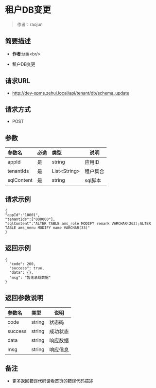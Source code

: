 # 租户DB变更

> 作者：raojun

## 简要描述

- **作者**:`饶俊`&lt;br/>

- 租户DB变更

## 请求URL
- http://dev-opms.zehui.local/api/tenant/db/schema_update

## 请求方式
- POST

## 参数

|参数名|必选|类型|说明|
|:----    |:---|:----- |-----   |
|appId |是  |string |应用ID   |
|tenantIds |是  |List&lt;String> |租户集合   |
|sqlContent |是  |string | sql脚本    |

## 请求示例
``` 
{
"appId":"10001",
"tenantIds":["000000"],
"sqlContent":"ALTER TABLE ams_role MODIFY remark VARCHAR(262);ALTER     TABLE ams_menu MODIFY name VARCHAR(33)"
}
```

## 返回示例

```
{
  "code": 200,
  "success": true,
  "data": {},
  "msg": "暂无承载数据"
}
```

## 返回参数说明

|参数名|类型|说明|
|:-----  |:-----|-----                           |
|code |string   |状态码   |
|success |string   |成功状态   |
|data |string   |响应数据   |
|msg |string   |响应信息   |
## 备注 

- 更多返回错误代码请看首页的错误代码描述